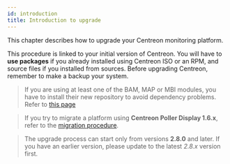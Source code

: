 ```yaml
---
id: introduction
title: Introduction to upgrade
---
```


This chapter describes how to upgrade your Centreon monitoring platform.

This procedure is linked to your initial version of Centreon. You will have to
**use packages** if you already installed using Centreon ISO or an RPM, and
source files if you installed from sources. Before upgrading Centreon, remember
to make a backup your system.

> If you are using at least one of the BAM, MAP or MBI modules, you have to install
> their new repository to avoid dependency problems.
> Refer to [this page](../reporting/upgrade#update-the-repository)

> If you try to migrate a platform using **Centreon Poller Display 1.6.x**, refer
> to the [migration procedure](../migrate/poller-display-to-remote-server).

> The upgrade process can start only from versions **2.8.0** and later. If you
> have an earlier version, please update to the latest *2.8.x* version first.

